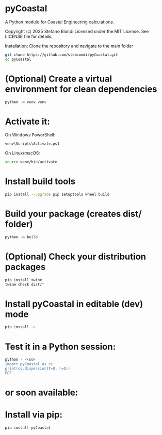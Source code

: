 # pyCoastal

A Python module for Coastal Engineering calculations.

Copyright (c) 2025 Stefano Biondi
Licensed under the MIT License. See LICENSE file for details.

Installation:
Clone the repository and navigate to the main folder
```bash
git clone https://github.com/stebiondi/pyCoastal.git
cd pyCoastal
```
# (Optional) Create a virtual environment for clean dependencies
```bash
python -m venv venv
```
# Activate it:
On Windows PowerShell:
```bash
venv\Scripts\Activate.ps1
```
On Linux/macOS:

```bash
source venv/bin/activate
```

# Install build tools
```bash
pip install --upgrade pip setuptools wheel build
```

# Build your package (creates dist/ folder)
```bash
python -m build
```

# (Optional) Check your distribution packages
```bash
pip install twine
twine check dist/*
```

# Install pyCoastal in editable (dev) mode
```bash
pip install -e 
```

# Test it in a Python session:
```bash
python - <<EOF
import pyCoastal as cs
print(cs.dispersion(T=8, h=5))
EOF
```

# or soon available:

# Install via pip:

```bash
pip install pyCoastal
```

